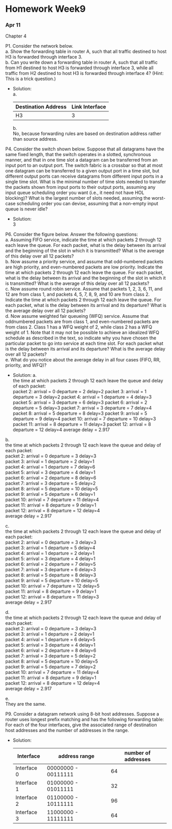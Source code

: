 # Homework Week9
### Apr 11  

Chapter 4  

P1. Consider the network below.  
a. Show the forwarding table in router A, such that all traffic destined to host H3 is forwarded through interface 3.  
b. Can you write down a forwarding table in router A, such that all traffic from H1 destined to host H3 is forwarded through interface 3, while all traffic from H2 destined to host H3 is forwarded through interface 4? (Hint: This is a trick question.)  

- Solution:  
a.  

    | Destination Address | Link Interface |
    | ------------ | --------------------- |
    | H3 | 3 |

    b.  
    No, because forwarding rules are based on destination address rather than source address.


P4. Consider the switch shown below. Suppose that all datagrams have the same fixed length, that the switch operates in a slotted, synchronous manner, and that in one time slot a datagram can be transferred from an input port to an output port. The switch fabric is a crossbar so that at most one datagram can be transferred to a given output port in a time slot, but different output ports can receive datagrams from different input ports in a single time slot. What is the minimal number of time slots needed to transfer the packets shown from input ports to their output ports, assuming any input queue scheduling order you want (i.e., it need not have HOL blocking)? What is the largest number of slots needed, assuming the worst-case scheduling order you can devise, assuming that a non-empty input queue is never idle?  

- Solution:  
3


P6. Consider the figure below. Answer the following questions:  
a. Assuming FIFO service, indicate the time at which packets 2 through 12 each leave the queue. For each packet, what is the delay between its arrival and the beginning of the slot in which it is transmitted? What is the average of this delay over all 12 packets?  
b. Now assume a priority service, and assume that odd-numbered packets are high priority, and even-numbered packets are low priority. Indicate the time at which packets 2 through 12 each leave the queue. For each packet, what is the delay between its arrival and the beginning of the slot in which it is transmitted? What is the average of this delay over all 12 packets?  
c. Now assume round robin service. Assume that packets 1, 2, 3, 6, 11, and 12 are from class 1, and packets 4, 5, 7, 8, 9, and 10 are from class 2. Indicate the time at which packets 2 through 12 each leave the queue. For each packet, what is the delay between its arrival and its departure? What is the average delay over all 12 packets?  
d. Now assume weighted fair queueing (WFQ) service. Assume that oddnumbered packets are from class 1, and even-numbered packets are from class 2. Class 1 has a WFQ weight of 2, while class 2 has a WFQ weight of 1. Note that it may not be possible to achieve an idealized WFQ schedule as described in the text, so indicate why you have chosen the particular packet to go into service at each time slot. For each packet what is the delay between its arrival and its departure? What is the average delay over all 12 packets?  
e. What do you notice about the average delay in all four cases (FIFO, RR, priority, and WFQ)?  

- Solution:
a.  
the time at which packets 2 through 12 each leave the queue and delay of each packet:  
packet 2: arrival = 0 departure = 2 delay=2 
packet 3: arrival = 1 departure = 3 delay=2 
packet 4: arrival = 1 departure = 4 delay=3 
packet 5: arrival = 3 departure = 6 delay=3 
packet 6: arrival = 2 departure = 5 delay=3 
packet 7: arrival = 3 departure = 7 delay=4 
packet 8: arrival = 5 departure = 8 delay=3 
packet 9: arrival = 5 departure = 9 delay=4 
packet 10: arrival = 7 departure = 10 delay=3 
packet 11: arrival = 8 departure = 11 delay=3 
packet 12: arrival = 8 departure = 12 delay=4 
average delay = 2.917  

b.  
the time at which packets 2 through 12 each leave the queue and delay of each packet:  
packet 2: arrival = 0 departure = 3 delay=3  
packet 3: arrival = 1 departure = 2 delay=1  
packet 4: arrival = 1 departure = 7 delay=6  
packet 5: arrival = 3 departure = 4 delay=1  
packet 6: arrival = 2 departure = 8 delay=6  
packet 7: arrival = 3 departure = 5 delay=2  
packet 8: arrival = 5 departure = 10 delay=5  
packet 9: arrival = 5 departure = 6 delay=1  
packet 10: arrival = 7 departure = 11 delay=4  
packet 11: arrival = 8 departure = 9 delay=1  
packet 12: arrival = 8 departure = 12 delay=4  
average delay = 2.917  

c.  
the time at which packets 2 through 12 each leave the queue and delay of each packet:  
packet 2: arrival = 0 departure = 3 delay=3  
packet 3: arrival = 1 departure = 5 delay=4  
packet 4: arrival = 1 departure = 2 delay=1  
packet 5: arrival = 3 departure = 4 delay=1  
packet 6: arrival = 2 departure = 7 delay=5  
packet 7: arrival = 3 departure = 6 delay=3  
packet 8: arrival = 5 departure = 8 delay=3  
packet 9: arrival = 5 departure = 10 delay=5  
packet 10: arrival = 7 departure = 12 delay=5  
packet 11: arrival = 8 departure = 9 delay=1  
packet 12: arrival = 8 departure = 11 delay=3  
average delay = 2.917  

d.  
the time at which packets 2 through 12 each leave the queue and delay of each packet:  
packet 2: arrival = 0 departure = 3 delay=3  
packet 3: arrival = 1 departure = 2 delay=1  
packet 4: arrival = 1 departure = 6 delay=5  
packet 5: arrival = 3 departure = 4 delay=1  
packet 6: arrival = 2 departure = 8 delay=6  
packet 7: arrival = 3 departure = 5 delay=2  
packet 8: arrival = 5 departure = 10 delay=5  
packet 9: arrival = 5 departure = 7 delay=2  
packet 10: arrival = 7 departure = 11 delay=4  
packet 11: arrival = 8 departure = 9 delay=1  
packet 12: arrival = 8 departure = 12 delay=4  
average delay = 2.917  

e.  
They are the same.

P9. Consider a datagram network using 8-bit host addresses. Suppose a router uses longest prefix matching and has the following forwarding table:  
For each of the four interfaces, give the associated range of destination host addresses and the number of addresses in the range.

- Solution:  

    | Interface | address range | number of addresses |
    | ------------ | --------------------- | -------- |
    | Interface 0 | 00000000 - 00111111 | 64 |
    | Interface 1 | 01000000 - 01011111 | 32 |
    | Interface 2 | 01100000 - 10111111 | 96 |
    | Interface 3 | 11000000 - 11111111 | 64 |

